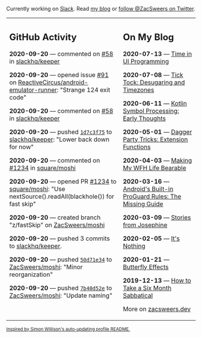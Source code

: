Currently working on [Slack](https://slack.com/). Read [my blog](https://zacsweers.dev/) or [follow @ZacSweers on Twitter](https://twitter.com/ZacSweers).

<table><tr><td valign="top" width="60%">

## GitHub Activity
<!-- githubActivity starts -->
**2020-09-20** — commented on [#58](https://github.com/slackhq/keeper/pull/58#issuecomment-695869691) in [slackhq/keeper](https://api.github.com/repos/slackhq/keeper)

**2020-09-20** — opened issue [#91](https://api.github.com/repos/ReactiveCircus/android-emulator-runner/issues/91) on [ReactiveCircus/android-emulator-runner](https://api.github.com/repos/ReactiveCircus/android-emulator-runner): "Strange 124 exit code"

**2020-09-20** — commented on [#58](https://github.com/slackhq/keeper/pull/58#issuecomment-695856120) in [slackhq/keeper](https://api.github.com/repos/slackhq/keeper)

**2020-09-20** — pushed [`1d7c3f75`](https://github.com/slackhq/keeper/commit/1d7c3f75b71a8940b208d4f3e9d086a5caa10aaf) to [slackhq/keeper](https://api.github.com/repos/slackhq/keeper): "Lower back down for now"

**2020-09-20** — commented on [#1234](https://github.com/square/moshi/pull/1234#issuecomment-695842868) in [square/moshi](https://api.github.com/repos/square/moshi)

**2020-09-20** — opened PR [#1234](https://api.github.com/repos/square/moshi/pulls/1234) to [square/moshi](https://api.github.com/repos/square/moshi): "Use nextSource().readAll(blackhole()) for fast skip"

**2020-09-20** — created branch "z/fastSkip" on [ZacSweers/moshi](https://api.github.com/repos/ZacSweers/moshi)

**2020-09-20** — pushed 3 commits to [slackhq/keeper](https://api.github.com/repos/slackhq/keeper).

**2020-09-20** — pushed [`50d71e34`](https://github.com/ZacSweers/moshi/commit/50d71e34e2536604c81e3d67a13abc109374ed37) to [ZacSweers/moshi](https://api.github.com/repos/ZacSweers/moshi): "Minor reorganization"

**2020-09-20** — pushed [`7b40d52e`](https://github.com/ZacSweers/moshi/commit/7b40d52ea46eb5390cbc2300e3a47fa044bd710a) to [ZacSweers/moshi](https://api.github.com/repos/ZacSweers/moshi): "Update naming"
<!-- githubActivity ends -->
</td><td valign="top" width="40%">

## On My Blog
<!-- blog starts -->
**2020-07-13** — [Time in UI Programming](https://www.zacsweers.dev/time-in-ui/)

**2020-07-08** — [Tick Tock: Desugaring and Timezones](https://www.zacsweers.dev/ticktock-desugaring-timezones/)

**2020-06-11** — [Kotlin Symbol Processing: Early Thoughts](https://www.zacsweers.dev/kotlin-symbol-processor-early-thoughts/)

**2020-05-01** — [Dagger Party Tricks: Extension Functions](https://www.zacsweers.dev/dagger-party-tricks-extension-functions/)

**2020-04-03** — [Making My WFH Life Bearable](https://www.zacsweers.dev/making-wfh-life-bearable/)

**2020-03-16** — [Android's Built-in ProGuard Rules: The Missing Guide](https://www.zacsweers.dev/android-proguard-rules/)

**2020-03-09** — [Stories from Josephine](https://www.zacsweers.dev/stories-from-josephine/)

**2020-02-05** — [It's Nothing](https://www.zacsweers.dev/its-nothing/)

**2020-01-21** — [Butterfly Effects](https://www.zacsweers.dev/butterfly-effects/)

**2019-12-13** — [How to Take a Six Month Sabbatical](https://www.zacsweers.dev/how-to-take-a-six-month-sabbatical/)
<!-- blog ends -->
More on [zacsweers.dev](https://zacsweers.dev/)
</td></tr></table>

<sub><a href="https://simonwillison.net/2020/Jul/10/self-updating-profile-readme/">Inspired by Simon Willison's auto-updating profile README.</a></sub>